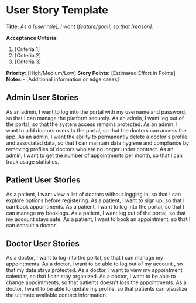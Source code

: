 # User Story Template

 **Title:**
 _As a [user role], I want [feature/goal], so that [reason]._
 
 **Acceptance Criteria:**
 1. [Criteria 1]
 2. [Criteria 2]
 3. [Criteria 3]
    
 **Priority:** [High/Medium/Low]
 **Story Points:** [Estimated Effort in Points]
 **Notes:**- [Additional information or edge cases]

## Admin User Stories
As an admin, I want to log into the portal with my username and password, so that I can manage the platform securely.
As an admin, I want log out of the portal, so that the system access remains protected.
As an admin, I want to add doctors users to the portal, so that the doctors can access the app.
As an admin, I want the ability to permanently delete a doctor's profile and associated data, so that I can maintain data hygiene and compliance by removing profiles of doctors who are no longer under contract.
As an admin, I want to get the number of appointments per month, so that I can track usage statistics.

## Patient User Stories
As a patient, I want view a list of doctors without logging in, so that I can explore options before registering.
As a patient, I want to sign up, so that I can book appointments.
As a patient, I want to log into the portal, so that I can manage my bookings.
As a patient, I want log out of the portal, so that my account stays safe.
As a patient, I want to book an appointment, so that I can consult a doctor.

## Doctor User Stories
As a doctor, I want to log into the portal, so that I can manage my appointments.
As a doctor, I want to be able to log out of my account , so that my data stays protected.
As a doctor, I want to view my appointment calendar, so that I can stay organized.
As a doctor, I want to be able to change appointments, so that patients doesn't loss the appointments.
As a doctor, I want to be able to update my profile, so that patients can visualize the ultimate available contact information.
